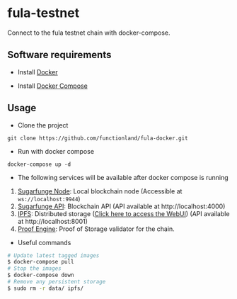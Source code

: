 # fula-testnet

Connect to the fula testnet chain with docker-compose.

## Software requirements

- Install [Docker](https://docs.docker.com/engine/install)

- Install [Docker Compose](https://docs.docker.com/compose/install)

## Usage

- Clone the project
```
git clone https://github.com/functionland/fula-docker.git
```

- Run with docker compose
```
docker-compose up -d
```

- The following services will be available after docker compose is running

1. [Sugarfunge Node](https://github.com/functionland/sugarfunge-node/tree/functionland/fula): Local blockchain node (Accessible at `ws://localhost:9944`) 
2. [Sugarfunge API](https://github.com/functionland/sugarfunge-api/tree/functionland/fula): Blockchain API (API available at http://localhost:4000)
3. [IPFS](https://ipfs.io): Distributed storage ([Click here to access the WebUI](http://localhost:5001/webui)) (API available at http://localhost:8001)
6. [Proof Engine](https://github.com/functionland/proof-engine): Proof of Storage validator for the chain.

- Useful commands
```bash
# Update latest tagged images
$ docker-compose pull
# Stop the images
$ docker-compose down
# Remove any persistent storage
$ sudo rm -r data/ ipfs/
```
